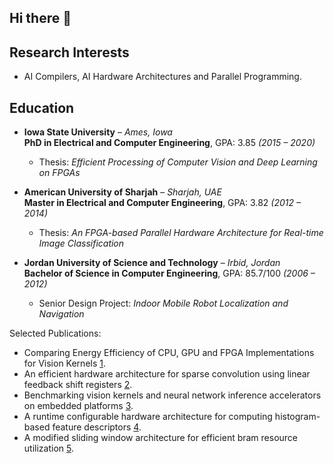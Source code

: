 ## Hi there 👋

## Research Interests
- AI Compilers, AI Hardware Architectures and Parallel Programming.

## Education

- **Iowa State University** – *Ames, Iowa*  
  **PhD in Electrical and Computer Engineering**, GPA: 3.85 *(2015 – 2020)*  
  - Thesis: *Efficient Processing of Computer Vision and Deep Learning on FPGAs*

- **American University of Sharjah** – *Sharjah, UAE*  
  **Master in Electrical and Computer Engineering**, GPA: 3.82 *(2012 – 2014)*  
  - Thesis: *An FPGA-based Parallel Hardware Architecture for Real-time Image Classification*

- **Jordan University of Science and Technology** – *Irbid, Jordan*  
  **Bachelor of Science in Computer Engineering**, GPA: 85.7/100 *(2006 – 2012)*  
  - Senior Design Project: *Indoor Mobile Robot Localization and Navigation*


Selected Publications:

- Comparing Energy Efficiency of CPU, GPU and FPGA Implementations for Vision Kernels [1](https://ieeexplore.ieee.org/abstract/document/8782524).
- An efficient hardware architecture for sparse convolution using linear feedback shift registers [2](https://ieeexplore.ieee.org/abstract/document/9516613).
- Benchmarking vision kernels and neural network inference accelerators on embedded platforms [3](https://www.sciencedirect.com/science/article/abs/pii/S1383762120301697).
- A runtime configurable hardware architecture for computing histogram-based feature descriptors [4](https://ieeexplore.ieee.org/abstract/document/8533521).
- A modified sliding window architecture for efficient bram resource utilization [5](https://ieeexplore.ieee.org/abstract/document/7965032).


 
 <!--
 ![Murad's GitHub stats](https://github-readme-stats.vercel.app/api?username=muradqasaimeh&hide_border=true&show_icons=true&bg_color=151515&title_color=fb4362&icon_color=fb4362&text_bold=false&text_color=9e9e9e)
-->
<!--
**muradqasaimeh/muradqasaimeh** is a ✨ _special_ ✨ repository because its `README.md` (this file) appears on your GitHub profile.

Here are some ideas to get you started:

- 🔭 I’m currently working on ...
- 🌱 I’m currently learning ...
- 👯 I’m looking to collaborate on ...
- 🤔 I’m looking for help with ...
- 💬 Ask me about ...
- 📫 How to reach me: ...
- 😄 Pronouns: ...
- ⚡ Fun fact: ...
-->
